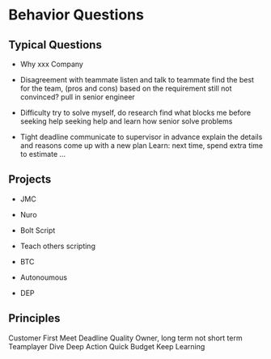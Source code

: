 # Behavior Questions




## Typical Questions

* Why xxx Company

* Disagreement with teammate
listen and talk to teammate
find the best for the team, (pros and cons) based on the requirement
still not convinced? pull in senior engineer

* Difficulty
try to solve myself, do research
find what blocks me before seeking help
seeking help and learn how senior solve problems

* Tight deadline
communicate to supervisor in advance
explain the details and reasons
come up with a new plan
Learn:  next time, spend extra time to estimate ...


## Projects

* JMC 

* Nuro

* Bolt Script

* Teach others scripting

* BTC

* Autonoumous

* DEP


## Principles

Customer First
Meet Deadline
Quality
Owner, long term not short term
Teamplayer
Dive Deep
Action Quick
Budget
Keep Learning